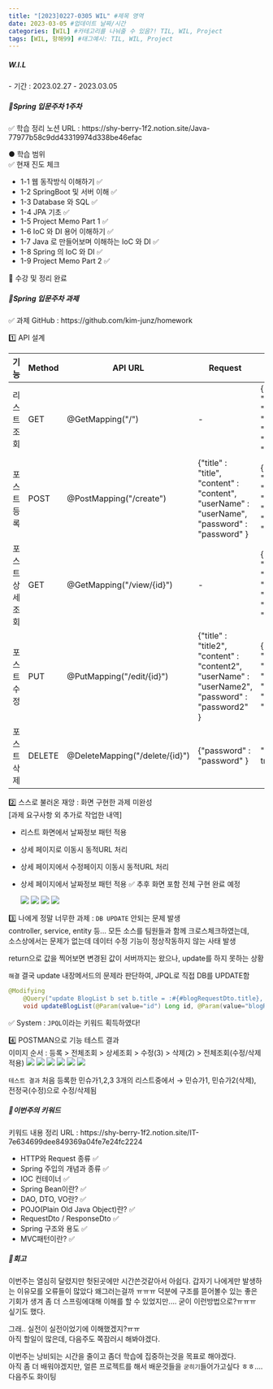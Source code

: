 ```yaml
---
title: "[2023]0227-0305 WIL" #제목 영역
date: 2023-03-05 #업데이트 날짜/시간
categories: [WIL] #카테고리를 나눠줄 수 있음?! TIL, WIL, Project
tags: [WIL, 항해99] #태그예시: TIL, WIL, Project
---
```


<h5><strong>W.I.L</strong></h5>   
- 기간 : 2023.02.27 - 2023.03.05   
  
<h5><strong>📌Spring 입문주차 1주차</strong></h5>
✅ 학습 정리 노션 URL : https://shy-berry-1f2.notion.site/Java-77977b58c9dd43319974d338be46efac

● 학습 범위  
✅ 현재 진도 체크

- 1-1 웹 동작방식 이해하기 ✅
- 1-2 SpringBoot 및 서버 이해 ✅
- 1-3 Database 와 SQL ✅
- 1-4 JPA 기초 ✅
- 1-5 Project Memo Part 1 ✅
- 1-6 IoC 와 DI 용어 이해하기 ✅
- 1-7 Java 로 만들어보며 이해하는 IoC 와 DI ✅
- 1-8 Spring 의 IoC 와 DI ✅
- 1-9 Project Memo Part 2 ✅

📌 수강 및 정리 완료

<h5><strong>📌Spring 입문주차 과제</strong></h5>
✅ 과제 GitHub : https://github.com/kim-junz/homework

1️⃣ API 설계

| 기능             | Method | API URL                        | Request                                                                                           | Response                                                                        |
| ---------------- | ------ | ------------------------------ | ------------------------------------------------------------------------------------------------- | ------------------------------------------------------------------------------- |
| 리스트 조회      | GET    | @GetMapping("/")               | -                                                                                                 | {"createdAt", "modifiedAt", "id", "userName", "title", "contents", "password" } |
| 포스트 등록      | POST   | @PostMapping("/create")        | {"title" : "title", "content" : "content", "userName" : "userName", "password" : "password" }     | {"createdAt", "modifiedAt", "id", "userName", "title", "contents", "password" } |
| 포스트 상세 조회 | GET    | @GetMapping("/view/{id}")      | -                                                                                                 | {"createdAt", "modifiedAt", "id", "userName", "title", "contents", "password" } |
| 포스트 수정      | PUT    | @PutMapping("/edit/{id}")      | {"title" : "title2", "content" : "content2", "userName" : "userName2", "password" : "password2" } | {"createdAt", "modifiedAt", "id", "userName", "title", "contents", "password" } |
| 포스트 삭제      | DELETE | @DeleteMapping("/delete/{id}") | {"password" : "password" }                                                                        | "success": true                                                                 |

2️⃣ 스스로 불러온 재앙 : 화면 구현한 과제 미완성  
[과제 요구사항 외 추가로 작업한 내역]

- 리스트 화면에서 날짜정보 패턴 적용
- 상세 페이지로 이동시 동적URL 처리
- 상세 페이지에서 수정페이지 이동시 동적URL 처리
- 상세 페이지에서 날짜정보 패턴 적용
✅ 추후 화면 포함 전체 구현 완료 예정

  <img src="https://github.com/kim-junz/kim-junz.github.io/blob/main/_posts/2023/post_img/23-03-05/01.png?raw=true">
  <img src="https://github.com/kim-junz/kim-junz.github.io/blob/main/_posts/2023/post_img/23-03-05/02.png?raw=true">
  <img src="https://github.com/kim-junz/kim-junz.github.io/blob/main/_posts/2023/post_img/23-03-05/03.png?raw=true">
  <img src="https://github.com/kim-junz/kim-junz.github.io/blob/main/_posts/2023/post_img/23-03-05/04.png?raw=true">

3️⃣ 나에게 정말 너무한 과제 : `DB UPDATE` 안되는 문제 발생  
controller, service, entity 등... 모든 소스를 팀원들과 함께 크로스체크하였는데,  
소스상에서는 문제가 없는데 데이터 수정 기능이 정상작동하지 않는 사태 발생

return으로 값을 찍어보면 변경된 값이 서버까지는 왔으나, update를 하지 못하는 상황

`해결`
결국 update 내장메서드의 문제라 판단하여, JPQL로 직접 DB를 UPDATE함

```java
@Modifying
    @Query("update BlogList b set b.title = :#{#blogRequestDto.title}, b.contents = :#{#blogRequestDto.contents}, b.userName = :#{#blogRequestDto.userName}, b.password = :#{#blogRequestDto.password} where b.id = :id")
    void updateBlogList(@Param(value="id") Long id, @Param(value="blogRequestDto") BlogRequestDto blogRequestDto);
```

✅ System : `JPQL`이라는 키워드 획득하였다!

4️⃣ POSTMAN으로 기능 테스트 결과  
이미지 순서 : 등록 > 전체조회 > 상세조회 > 수정(3) > 삭제(2) > 전체조회(수정/삭제 적용)
<img src="https://github.com/kim-junz/kim-junz.github.io/blob/main/_posts/2023/post_img/23-03-05/05.png?raw=true">
<img src="https://github.com/kim-junz/kim-junz.github.io/blob/main/_posts/2023/post_img/23-03-05/06.png?raw=true">
<img src="https://github.com/kim-junz/kim-junz.github.io/blob/main/_posts/2023/post_img/23-03-05/11.png?raw=true">
<img src="https://github.com/kim-junz/kim-junz.github.io/blob/main/_posts/2023/post_img/23-03-05/07.png?raw=true">
<img src="https://github.com/kim-junz/kim-junz.github.io/blob/main/_posts/2023/post_img/23-03-05/09.png?raw=true">
<img src="https://github.com/kim-junz/kim-junz.github.io/blob/main/_posts/2023/post_img/23-03-05/10.png?raw=true">

`테스트 결과` 처음 등록한 민슈가1,2,3 3개의 리스트중에서 → 민슈가1, 민슈가2(삭제), 전정국(수정)으로 수정/삭제됨

<h5><strong>📌이번주의 키워드</strong></h5>
키워드 내용 정리 URL : https://shy-berry-1f2.notion.site/IT-7e634699dee849369a04fe7e24fc2224

- HTTP와 Request 종류 ✅
- Spring 주입의 개념과 종류 ✅
- IOC 컨테이너 ✅
- Spring Bean이란? ✅
- DAO, DTO, VO란? ✅
- POJO(Plain Old Java Object)란? ✅
- RequestDto / ResponseDto ✅
- Spring 구조와 용도 ✅
- MVC패턴이란? ✅

<h5><strong>📌회고</strong></h5>
이번주는 열심히 달렸지만 헛된곳에만 시간쓴것같아서 아쉽다.    
갑자기 나에게만 발생하는 이유모를 오류들이 많았다 왜그러는걸까 ㅠㅠㅠ    
덕분에 구조를 뜯어볼수 있는 좋은 기회가 생겨 좀 더 스프링에대해 이해를 할 수 있었지만....     
굳이 이런방법으로?ㅠㅠㅠ 싶기도 했다.

그래.. 실전이 실전이었기에 이해했겠지?ㅠㅠ  
아직 할일이 많은데, 다음주도 쪽잠러시 해봐야겠다.

이번주는 낭비되는 시간을 줄이고 좀더 학습에 집중하는것을 목표로 해야겠다.  
아직 좀 더 배워야겠지만, 얼른 프로젝트를 해서 배운것들을 `굳히기`들어가고싶다 ㅎㅎ....  
다음주도 화이팅
